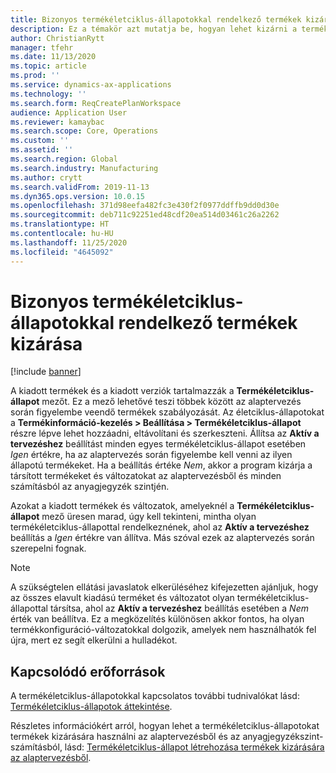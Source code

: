 ```yaml
---
title: Bizonyos termékéletciklus-állapotokkal rendelkező termékek kizárása
description: Ez a témakör azt mutatja be, hogyan lehet kizárni a termékeket az életciklus-állapotuk alapján a Tervezési optimalizálás funkció használatakor.
author: ChristianRytt
manager: tfehr
ms.date: 11/13/2020
ms.topic: article
ms.prod: ''
ms.service: dynamics-ax-applications
ms.technology: ''
ms.search.form: ReqCreatePlanWorkspace
audience: Application User
ms.reviewer: kamaybac
ms.search.scope: Core, Operations
ms.custom: ''
ms.assetid: ''
ms.search.region: Global
ms.search.industry: Manufacturing
ms.author: crytt
ms.search.validFrom: 2019-11-13
ms.dyn365.ops.version: 10.0.15
ms.openlocfilehash: 371d98eefa482fc3e430f2f0977ddffb9dd0d30e
ms.sourcegitcommit: deb711c92251ed48cdf20ea514d03461c26a2262
ms.translationtype: HT
ms.contentlocale: hu-HU
ms.lasthandoff: 11/25/2020
ms.locfileid: "4645092"
---
```

# <a name="exclude-products-that-have-specific-product-lifecycle-states"></a>Bizonyos termékéletciklus-állapotokkal rendelkező termékek kizárása

[!include [banner](../../includes/banner.md)]

A kiadott termékek és a kiadott verziók tartalmazzák a **Termékéletciklus-állapot** mezőt. Ez a mező lehetővé teszi többek között az alaptervezés során figyelembe veendő termékek szabályozását. Az életciklus-állapotokat a **Termékinformáció-kezelés \> Beállítása \> Termékéletciklus-állapot** részre lépve lehet hozzáadni, eltávolítani és szerkeszteni. Állítsa az **Aktív a tervezéshez** beállítást minden egyes termékéletciklus-állapot esetében *Igen* értékre, ha az alaptervezés során figyelembe kell venni az ilyen állapotú termékeket. Ha a beállítás értéke *Nem*, akkor a program kizárja a társított termékeket és változatokat az alaptervezésből és minden számításból az anyagjegyzék szintjén.

Azokat a kiadott termékek és változatok, amelyeknél a **Termékéletciklus-állapot** mező üresen marad, úgy kell tekinteni, mintha olyan termékéletciklus-állapottal rendelkeznének, ahol az **Aktív a tervezéshez** beállítás a *Igen* értékre van állítva. Más szóval ezek az alaptervezés során szerepelni fognak.

> [!NOTE]
> A szükségtelen ellátási javaslatok elkerüléséhez kifejezetten ajánljuk, hogy az összes elavult kiadású terméket és változatot olyan termékéletciklus-állapottal társítsa, ahol az **Aktív a tervezéshez** beállítás esetében a *Nem* érték van beállítva. Ez a megközelítés különösen akkor fontos, ha olyan termékkonfiguráció-változatokkal dolgozik, amelyek nem használhatók fel újra, mert ez segít elkerülni a hulladékot.

## <a name="related-resources"></a>Kapcsolódó erőforrások

A termékéletciklus-állapotokkal kapcsolatos további tudnivalókat lásd: [Termékéletciklus-állapotok áttekintése](../../pim/product-lifecycle.md).

Részletes információkért arról, hogyan lehet a termékéletciklus-állapotokat termékek kizárására használni az alaptervezésből és az anyagjegyzékszint-számításból, lásd: [Termékéletciklus-állapot létrehozása termékek kizárására az alaptervezésből](../../pim/tasks/exclude-products-master-planning.md).
